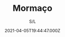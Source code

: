 ---
id: '58c33428-9787-4b76-89af-21bc711cfa6e'
type: 'movie' # Filme, Série, Anime
title: "Mormaço"
synopsis: ["Conta a história de uma jovem advogada carioca se divide entre seu trabalho em uma comunidade prestes a ser despejada por conta dos Jogos Olímpicos do Rio, um novo amor e uma doença misteriosa.",
]
originalTitle: "Mormaço"
date: '2021-04-05T19:44:47.000Z'
update: '2021-04-05T19:44:47.000Z'
releaseDate: '2018-01-27T03:00:00.000Z'
imdb:
  rating: '6.3' # 8.5
  id: '' # tt0470752
duration: '1h 37 Min'
trailer:
  urls: [
    '8Yio5wp_Jlg',
  ]
tags: ['1080p']
genre: ['Drama'] #
quality: 'WEB-DL' # BluRay, WEB-DL, HDTV, WEB-DL4K, WEB-DLe
format: 'Mkv' # MKV, MP4, TS
audio: 'Português' # Dublado, Legendado, Dual Audio, Dub & Leg
subtitle: 'S/L' # Português, inglês,
size: '2.09 GB' # 4.8 GB
audioQuality: 10
videoQuality: 10
directors: []
#  - name: 'Lana Wachowski'
#    image: ''
#  - name: 'Lilly Wachowski'
#    image: ''
cast: []
#  - name: 'Keanu Reeves'
#    image: ''
#    characterName: 'Neo'
writers: []
#  - name: ''
#    image: ''
maturityRating:
  age: '' # L , 10, 12, 14, 16, 18
  topics: [''] # Violence, Illegal drugs, Inappropriate Language, Legal Drugs, Sexual Content, Extreme Violence
###########################################
download:
  
  - url: 'magnet:?xt=urn:btih:349595f749e937631b352f09c94db20e99bcdd1c&dn=Mormaco.2018.1080p.WEB-DL.AAC2.0.H.264-LAPUMiA.mkv&tr=udp%3a%2f%2ftracker.opentrackr.org%3a1337%2fannounce&tr=udp%3a%2f%2ftracker.openbittorrent.com%3a80%2fannounce&tr=udp%3a%2f%2ftracker.trackerfix.com%3a80%2fannounce&tr=udp%3a%2f%2ftracker.coppersurfer.tk%3a6969%2fannounce&tr=udp%3a%2f%2ftracker.leechers-paradise.org%3a6969%2fannounce&tr=udp%3a%2f%2feddie4.nl%3a6969%2fannounce&tr=udp%3a%2f%2fp4p.arenabg.com%3a1337%2fannounce&tr=udp%3a%2f%2fexplodie.org%3a6969%2fannounce&tr=udp%3a%2f%2fzer0day.ch%3a1337%2fannounce'
    resolution: '1080p' # 720p, 1080p, 4K,
    audio: 'Dual Áudio' # Dublado, Legendado, Dual Audio
    size: '' # 4.8 GB
    quality: '' # BluRay, WEB-DL
    format: '' # MKV
images:
  cover: '/assets/movies/mormaco.jpg'
  background: '/assets/movies/'
---